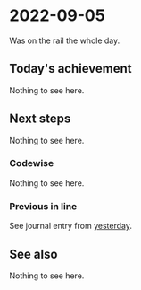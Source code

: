 # 2022-09-05

Was on the rail the whole day.

## Today's achievement

Nothing to see here.

## Next steps

Nothing to see here.

### Codewise

Nothing to see here.

### Previous in line

See journal entry from [yesterday][yesterday].

## See also

Nothing to see here.

[yesterday]: ./2022-09-04.md
